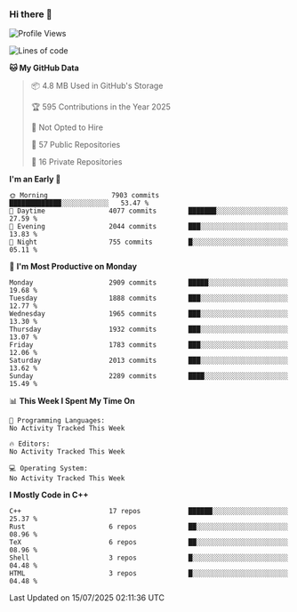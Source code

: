 ### Hi there 👋

<!--
**SemenMartynov/SemenMartynov** is a ✨ _special_ ✨ repository because its `README.md` (this file) appears on your GitHub profile.

Here are some ideas to get you started:

- 🔭 I’m currently working on ...
- 🌱 I’m currently learning ...
- 👯 I’m looking to collaborate on ...
- 🤔 I’m looking for help with ...
- 💬 Ask me about ...
- 📫 How to reach me: ...
- 😄 Pronouns: ...
- ⚡ Fun fact: ...
-->

<!--START_SECTION:waka-->
![Profile Views](http://img.shields.io/badge/Profile%20Views-0-blue)

![Lines of code](https://img.shields.io/badge/From%20Hello%20World%20I%27ve%20Written-7.7%20million%20lines%20of%20code-blue)

**🐱 My GitHub Data** 

> 📦 4.8 MB Used in GitHub's Storage 
 > 
> 🏆 595 Contributions in the Year 2025
 > 
> 🚫 Not Opted to Hire
 > 
> 📜 57 Public Repositories 
 > 
> 🔑 16 Private Repositories 
 > 
**I'm an Early 🐤** 

```text
🌞 Morning                7903 commits        █████████████░░░░░░░░░░░░   53.47 % 
🌆 Daytime                4077 commits        ███████░░░░░░░░░░░░░░░░░░   27.59 % 
🌃 Evening                2044 commits        ███░░░░░░░░░░░░░░░░░░░░░░   13.83 % 
🌙 Night                  755 commits         █░░░░░░░░░░░░░░░░░░░░░░░░   05.11 % 
```
📅 **I'm Most Productive on Monday** 

```text
Monday                   2909 commits        █████░░░░░░░░░░░░░░░░░░░░   19.68 % 
Tuesday                  1888 commits        ███░░░░░░░░░░░░░░░░░░░░░░   12.77 % 
Wednesday                1965 commits        ███░░░░░░░░░░░░░░░░░░░░░░   13.30 % 
Thursday                 1932 commits        ███░░░░░░░░░░░░░░░░░░░░░░   13.07 % 
Friday                   1783 commits        ███░░░░░░░░░░░░░░░░░░░░░░   12.06 % 
Saturday                 2013 commits        ███░░░░░░░░░░░░░░░░░░░░░░   13.62 % 
Sunday                   2289 commits        ████░░░░░░░░░░░░░░░░░░░░░   15.49 % 
```


📊 **This Week I Spent My Time On** 

```text
💬 Programming Languages: 
No Activity Tracked This Week

🔥 Editors: 
No Activity Tracked This Week

💻 Operating System: 
No Activity Tracked This Week
```

**I Mostly Code in C++** 

```text
C++                      17 repos            ██████░░░░░░░░░░░░░░░░░░░   25.37 % 
Rust                     6 repos             ██░░░░░░░░░░░░░░░░░░░░░░░   08.96 % 
TeX                      6 repos             ██░░░░░░░░░░░░░░░░░░░░░░░   08.96 % 
Shell                    3 repos             █░░░░░░░░░░░░░░░░░░░░░░░░   04.48 % 
HTML                     3 repos             █░░░░░░░░░░░░░░░░░░░░░░░░   04.48 % 
```




 Last Updated on 15/07/2025 02:11:36 UTC
<!--END_SECTION:waka-->